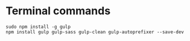# Terminal commands
    sudo npm install -g gulp
    npm install gulp gulp-sass gulp-clean gulp-autoprefixer --save-dev